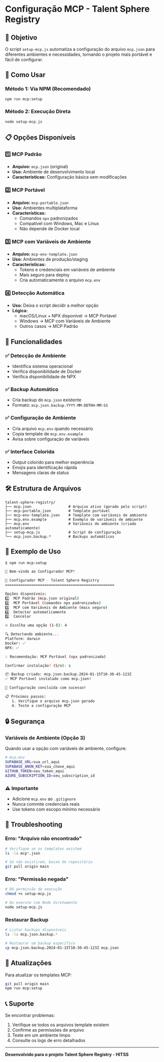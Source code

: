 # Configuração MCP - Talent Sphere Registry

## 🎯 Objetivo

O script `setup-mcp.js` automatiza a configuração do arquivo `mcp.json` para diferentes ambientes e necessidades, tornando o projeto mais portável e fácil de configurar.

## 🚀 Como Usar

### Método 1: Via NPM (Recomendado)
```bash
npm run mcp:setup
```

### Método 2: Execução Direta
```bash
node setup-mcp.js
```

## 📋 Opções Disponíveis

### 1️⃣ MCP Padrão
- **Arquivo:** `mcp.json` (original)
- **Uso:** Ambiente de desenvolvimento local
- **Características:** Configuração básica sem modificações

### 2️⃣ MCP Portável
- **Arquivo:** `mcp-portable.json`
- **Uso:** Ambientes multiplataforma
- **Características:**
  - Comandos `npx` padronizados
  - Compatível com Windows, Mac e Linux
  - Não depende de Docker local

### 3️⃣ MCP com Variáveis de Ambiente
- **Arquivo:** `mcp-env-template.json`
- **Uso:** Ambientes de produção/staging
- **Características:**
  - Tokens e credenciais em variáveis de ambiente
  - Mais seguro para deploy
  - Cria automaticamente o arquivo `mcp.env`

### 4️⃣ Detecção Automática
- **Uso:** Deixa o script decidir a melhor opção
- **Lógica:**
  - macOS/Linux + NPX disponível → MCP Portável
  - Windows → MCP com Variáveis de Ambiente
  - Outros casos → MCP Padrão

## 🔧 Funcionalidades

### ✅ Detecção de Ambiente
- Identifica sistema operacional
- Verifica disponibilidade de Docker
- Verifica disponibilidade de NPX

### ✅ Backup Automático
- Cria backup do `mcp.json` existente
- Formato: `mcp.json.backup.YYYY-MM-DDTHH-MM-SS`

### ✅ Configuração de Ambiente
- Cria arquivo `mcp.env` quando necessário
- Copia template de `mcp.env.example`
- Avisa sobre configuração de variáveis

### ✅ Interface Colorida
- Output colorido para melhor experiência
- Emojis para identificação rápida
- Mensagens claras de status

## 🛠️ Estrutura de Arquivos

```
talent-sphere-registry/
├── mcp.json                 # Arquivo ativo (gerado pelo script)
├── mcp-portable.json        # Template portável
├── mcp-env-template.json    # Template com variáveis de ambiente
├── mcp.env.example          # Exemplo de variáveis de ambiente
├── mcp.env                  # Variáveis de ambiente (criado automaticamente)
├── setup-mcp.js             # Script de configuração
└── mcp.json.backup.*        # Backups automáticos
```

## 📝 Exemplo de Uso

```bash
$ npm run mcp:setup

🚀 Bem-vindo ao Configurador MCP!

🔧 Configurador MCP - Talent Sphere Registry
==================================================

Opções disponíveis:
1️⃣  MCP Padrão (mcp.json original)
2️⃣  MCP Portável (comandos npx padronizados)
3️⃣  MCP com Variáveis de Ambiente (mais seguro)
4️⃣  Detectar automaticamente
5️⃣  Cancelar

🔥 Escolha uma opção (1-5): 4

🔍 Detectando ambiente...
Platform: darwin
Docker: ✅
NPX: ✅

💡 Recomendação: MCP Portável (npx padronizado)

Confirmar instalação? (S/n): s

📦 Backup criado: mcp.json.backup.2024-01-15T10-30-45-123Z
✅ MCP Portável instalado como mcp.json!

🎉 Configuração concluída com sucesso!

📋 Próximos passos:
   1. Verifique o arquivo mcp.json gerado
   4. Teste a configuração MCP
```

## 🔒 Segurança

### Variáveis de Ambiente (Opção 3)
Quando usar a opção com variáveis de ambiente, configure:

```bash
# mcp.env
SUPABASE_URL=sua_url_aqui
SUPABASE_ANON_KEY=sua_chave_aqui
GITHUB_TOKEN=seu_token_aqui
AZURE_SUBSCRIPTION_ID=seu_subscription_id
```

### ⚠️ Importante
- Adicione `mcp.env` ao `.gitignore`
- Nunca commite credenciais reais
- Use tokens com escopo mínimo necessário

## 🐛 Troubleshooting

### Erro: "Arquivo não encontrado"
```bash
# Verifique se os templates existem
ls -la mcp*.json

# Se não existirem, baixe do repositório
git pull origin main
```

### Erro: "Permissão negada"
```bash
# Dê permissão de execução
chmod +x setup-mcp.js

# Ou execute com Node diretamente
node setup-mcp.js
```

### Restaurar Backup
```bash
# Listar backups disponíveis
ls -la mcp.json.backup.*

# Restaurar um backup específico
cp mcp.json.backup.2024-01-15T10-30-45-123Z mcp.json
```

## 🔄 Atualizações

Para atualizar os templates MCP:
```bash
git pull origin main
npm run mcp:setup
```

## 📞 Suporte

Se encontrar problemas:
1. Verifique se todos os arquivos template existem
2. Confirme as permissões de arquivo
3. Teste em um ambiente limpo
4. Consulte os logs de erro detalhados

---

**Desenvolvido para o projeto Talent Sphere Registry - HITSS** 